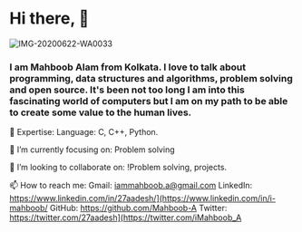 # Hi there, 👋 
![IMG-20200622-WA0033](https://user-images.githubusercontent.com/109282492/211992731-7c44c582-69a5-46a6-a4e9-1d17383f901e.jpg)


### I am Mahboob Alam from Kolkata. I love to talk about programming, data structures and algorithms, problem solving and open source. It's been not too long I am into this fascinating world of computers but I am on my path to be able to create some value to the human lives.   

🔭 Expertise:
  Language: C, C++, Python.  

🌱 I’m currently focusing on:
  Problem solving

👯 I’m looking to collaborate on:
  !Problem solving, projects. 
  
📫 How to reach me:
Gmail: iammahboob.a@gmail.com
LinkedIn: https://www.linkedin.com/in/27aadesh/](https://www.linkedin.com/in/i-mahboob/
GitHub: https://github.com/Mahboob-A
Twitter: https://twitter.com/27aadesh](https://twitter.com/iMahboob_A


